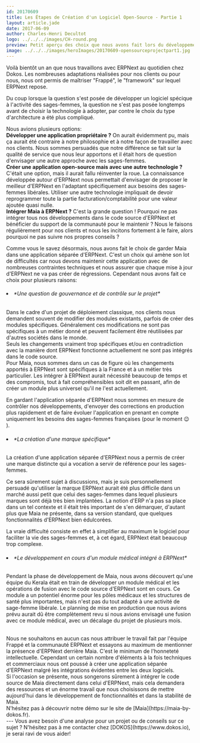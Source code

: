 ```yaml
---
id: 20170609
title: Les Étapes de Création d'un Logiciel Open-Source - Partie 1
layout: article.jade
date: 2017-06-09
author: Charles-Henri Decultot
logo: ../../../images/CH-round.png
preview: Petit aperçu des choix que nous avons fait lors du développement de Maia
image: ../../../images/heroImages/20170609-opensourceprojectpart1.jpg
---
```

Voilà bientôt un an que nous travaillons avec ERPNext au quotidien chez Dokos. Les nombreuses adaptations réalisées pour nos clients ou pour nous, nous ont permis de maîtriser "Frappé", le "framework" sur lequel ERPNext repose.  

Du coup lorsque la question s'est posée de développer un logiciel spécique à l'activité des sages-femmes, la question ne s'est pas posée longtemps avant de choisir la technologie à adopter, par contre le choix du type d'architecture a été plus compliqué.

Nous avions plusieurs options:
<br>
**Développer une application propriétaire ?**
On aurait évidemment pu, mais ça aurait été contraire à notre philosophie et à notre façon de travailler avec nos clients. Nous sommes persuadés que notre différence se fait sur la qualité de service que nous leur apportons et il était hors de question d'envisager une autre approche avec les sages-femmes.
<br>
**Créer une application open-source mais avec une autre technologie ?**
C'était une option, mais il aurait fallu réinventer la roue. La connaissance développée autour d'ERPNext nous permettait d'envisager de proposer le meilleur d'ERPNext en l'adaptant spécifiquement aux besoins des sages-femmes libérales. Utiliser une autre technologie impliquait de devoir reprogrammer toute la partie facturation/comptabilité pour une valeur ajoutée quasi nulle.
<br>
**Intégrer Maia à ERPNext ?**
C'est la grande question ! Pourquoi ne pas intégrer tous nos développements dans le code source d'ERPNext et bénéficier du support de la communauté pour le maintenir ? Nous le faisons régulièrement pour nos clients et nous les incitons fortement à le faire, alors pourquoi ne pas suivre nos propres conseils ?

Comme vous le savez désormais, nous avons fait le choix de garder Maia dans une application séparée d'ERPNext. C'est un choix qui amène son lot de difficultés car nous devons maintenir cette application avec de nombreuses contraintes techniques et nous assurer que chaque mise à jour d'ERPNext ne va pas créer de régressions.
Cependant nous avons fait ce choix pour plusieurs raisons:
<br>
  <h6><li> *Une question de gouvernance et de contrôle sur le projet* </li></h6>

Dans le cadre d'un projet de déploiement classique, nos clients nous demandent souvent de modifier des modules existants, parfois de créer des modules spécifiques. Généralement ces modifications ne sont pas spécifiques à un métier donné et peuvent facilement être réutilisées par d'autres sociétés dans le monde.  
Seuls les changements vraiment trop spécifiques et/ou en contradiction avec la manière dont ERPNext fonctionne actuellement ne sont pas intégrés dans le code source.
<br>
Pour Maia, nous sommes dans un cas de figure où les changements apportés à ERPNext sont spécifiques à la France et à un métier très particulier. Les intégrer à ERPNext aurait nécessité beaucoup de temps et des compromis, tout à fait compréhensibles soit dit en passant, afin de créer un module plus universel qu'il ne l'est actuellement.

En gardant l'application séparée d'ERPNext nous sommes en mesure de contrôler nos développements, d'envoyer des corrections en production plus rapidement et de faire évoluer l'application en prenant en compte uniquement les besoins des sages-femmes françaises (pour le moment 😉 ).
<br>
  <h6><li> *La création d'une marque spécifique* </li></h6>

La création d'une application séparée d'ERPNext nous a permis de créer une marque distincte qui a vocation a servir de référence pour les sages-femmes.

Ce sera sûrement sujet à discussions, mais je suis personnellement persuadé qu'utiliser la marque ERPNext aurait été plus difficile dans un marché aussi petit que celui des sages-femmes dans lequel plusieurs marques sont déjà très bien implantées.
La notion d'ERP n'a pas sa place dans un tel contexte et il était très important de s'en démarquer, d'autant plus que Maia ne présente, dans sa version standard, que quelques fonctionnalités d'ERPNext bien édulcorées.  

La vraie difficulté consiste en effet à simplifier au maximum le logiciel pour faciliter la vie des sages-femmes et, à cet égard, ERPNext était beaucoup trop complexe.
<br>
  <h6><li> *Le développement en cours d'un module médical intégré à ERPNext* </li></h6>

Pendant la phase de développement de Maia, nous avons découvert qu'une équipe du Kerala était en train de développer un module médical et les opérations de fusion avec le code source d'ERPNext sont en cours.
Ce module a un potentiel énorme pour les pôles médicaux et les structures de santé plus importantes, mais n'est pas du tout adapté à une activité de sage-femme libérale.
Le planning de mise en production que nous avions prévu aurait dû être complètement revu si nous avions envisagé une fusion avec ce module médical, avec un décalage du projet de plusieurs mois.

<br>
Nous ne souhaitons en aucun cas nous attribuer le travail fait par l'équipe Frappé et la communauté ERPNext et essayons au maximum de mentionner la présence d'ERPNext derrière Maia. C'est le minimum de l'honneteté intellectuelle. Cependant un certain nombre d'éléments à la fois techniques et commerciaux nous ont poussé à créer une application séparée d'ERPNext malgré les intégrations évidentes entre les deux logiciels.
<br>
Si l'occasion se présente, nous songerons sûrement à intégrer le code source de Maia directement dans celui d'ERPNext, mais cela demandera des ressources et un énorme travail que nous choisissons de mettre aujourd'hui dans le développement de fonctionnalités et dans la stabilité de Maia.

<br>
N'hésitez pas à découvrir notre démo sur le site de [Maia](https://maia-by-dokos.fr).

<br>
---
Vous avez besoin d'une analyse pour un projet ou de conseils sur ce sujet ? N'hésitez pas à me contacter chez [DOKOS](https://www.dokos.io), je serai ravi de vous aider!
